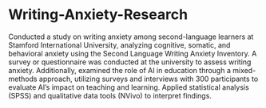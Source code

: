 # Writing-Anxiety-Research
Conducted a study on writing anxiety among second-language learners at Stamford International University, analyzing cognitive, somatic, and behavioral anxiety using the Second Language Writing Anxiety Inventory. A survey or questionnaire was conducted at the university to assess writing anxiety. Additionally, examined the role of AI in education through a mixed-methods approach, utilizing surveys and interviews with 300 participants to evaluate AI’s impact on teaching and learning. Applied statistical analysis (SPSS) and qualitative data tools (NVivo) to interpret findings.  
